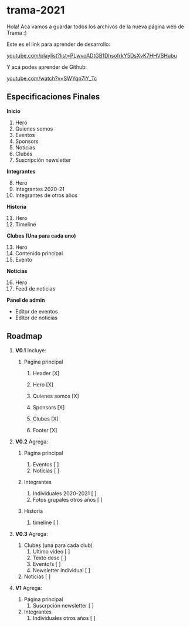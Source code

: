 # trama-2021

Hola!
Aca vamos a guardar todos los archivos de la nueva página web de Trama :)

Este es el link para aprender de desarrollo:

[youtube.com/playlist?list=PLwvoADtGB1DhsofrkY5DsXvK7HHVSHubu](youtube.com/playlist?list=PLwvoADtGB1DhsofrkY5DsXvK7HHVSHubu)

Y acá podes aprender de Github:

[youtube.com/watch?v=SWYqp7iY_Tc](youtube.com/watch?v=SWYqp7iY_Tc)



## Especificaciones Finales

**Inicio**

1. Hero 
2. Quienes somos
3. Eventos
4. Sponsors
5. Noticias
6. Clubes
7. Suscripción newsletter

**Integrantes**

8. Hero
9. Integrantes 2020-21
10. Integrantes de otros años

**Historia**

11. Hero
12. Timeline

**Clubes (Una para cada uno)**

13. Hero
14. Contenido principal
15. Evento

**Noticias**

16. Hero
17. Feed de noticias

**Panel de admin**

- Editor de eventos
- Editor de noticias



## Roadmap

1. **V0.1** Incluye:

   1. Página principal

      1. Header [X]

      2. Hero [X]

      3. Quienes somos [X]

      4. Sponsors [X]

      5. Clubes [X]

      6. Footer [X]

         

2. **V0.2** Agrega:

   1. Página principal

      1. Eventos [  ]
      2. Noticias [  ]

   2. Integrantes

      1. Individuales 2020-2021 [  ]
      2. Fotos grupales otros años [  ]

   3. Historia

      1. timeline [  ]

         

3. **V0.3** Agrega:

   1. Clubes (una para cada club)
      1. Ultimo video [  ]
      2. Texto desc [  ]
      3. Evento/s [  ]
      4. Newsletter individual [  ]
   2. Noticias [  ]

   

4. **V1** Agrega:

   1. Página principal
      1. Suscrpción newsletter [  ]
   2. Integrantes
      1. Individuales otros años [  ]